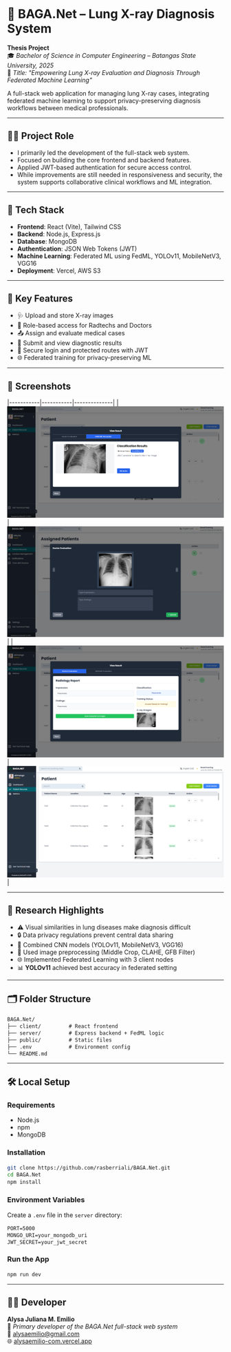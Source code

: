 # 🩻 BAGA.Net – Lung X-ray Diagnosis System

**Thesis Project**  
🎓 *Bachelor of Science in Computer Engineering – Batangas State University, 2025*  
📖 *Title: "Empowering Lung X-ray Evaluation and Diagnosis Through Federated Machine Learning"*

A full-stack web application for managing lung X-ray cases, integrating federated machine learning to support privacy-preserving diagnosis workflows between medical professionals.

---

## 🧑‍💻 Project Role

- I primarily led the development of the full-stack web system.  
- Focused on building the core frontend and backend features.  
- Applied JWT-based authentication for secure access control.  
- While improvements are still needed in responsiveness and security, the system supports collaborative clinical workflows and ML integration.

---

## 🔧 Tech Stack

- **Frontend**: React (Vite), Tailwind CSS  
- **Backend**: Node.js, Express.js  
- **Database**: MongoDB  
- **Authentication**: JSON Web Tokens (JWT)  
- **Machine Learning**: Federated ML using FedML, YOLOv11, MobileNetV3, VGG16  
- **Deployment**: Vercel, AWS S3

---

## 🚀 Key Features

- 🩺 Upload and store X-ray images  
- 👥 Role-based access for Radtechs and Doctors  
- 📤 Assign and evaluate medical cases  
- 📝 Submit and view diagnostic results  
- 🔐 Secure login and protected routes with JWT  
- 🌐 Federated training for privacy-preserving ML

---

## 📸 Screenshots

|-----------|-----------|--------------|
| ![](./screenshots/image1.png) | ![](./screenshots/image2.png) |
| ![](./screenshots/image3.png) | ![](./screenshots/image4.png) |


---
## 🧠 Research Highlights

- ⚠️ Visual similarities in lung diseases make diagnosis difficult  
- 🔒 Data privacy regulations prevent central data sharing  
- 🧠 Combined CNN models (YOLOv11, MobileNetV3, VGG16)  
- 🧼 Used image preprocessing (Middle Crop, CLAHE, GFB Filter)  
- 🌐 Implemented Federated Learning with 3 client nodes  
- 📊 **YOLOv11** achieved best accuracy in federated setting

---

## 🗂 Folder Structure

```
BAGA.Net/
├── client/         # React frontend
├── server/         # Express backend + FedML logic
├── public/         # Static files
├── .env            # Environment config
└── README.md
```

---

## 🛠️ Local Setup

### Requirements

- Node.js  
- npm  
- MongoDB

### Installation

```bash
git clone https://github.com/rasberriali/BAGA.Net.git
cd BAGA.Net
npm install
```

### Environment Variables

Create a `.env` file in the `server` directory:

```env
PORT=5000
MONGO_URI=your_mongodb_uri
JWT_SECRET=your_jwt_secret
```

### Run the App

```bash
npm run dev
```

---

## 👩‍💻 Developer

**Alysa Juliana M. Emilio**  
🧩 *Primary developer of the BAGA.Net full-stack web system*  
📧 [alysaemilio@gmail.com](mailto:alysaemilio@gmail.com)  
🌐 [alysaemilio-com.vercel.app](https://alysaemilio-com.vercel.app)
